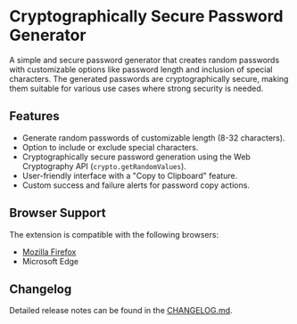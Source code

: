# Cryptographically Secure Password Generator

A simple and secure password generator that creates random passwords with customizable options like password length and inclusion of special characters. The generated passwords are cryptographically secure, making them suitable for various use cases where strong security is needed.

## Features
- Generate random passwords of customizable length (8-32 characters).
- Option to include or exclude special characters.
- Cryptographically secure password generation using the Web Cryptography API (`crypto.getRandomValues`).
- User-friendly interface with a "Copy to Clipboard" feature.
- Custom success and failure alerts for password copy actions.

## Browser Support

The extension is compatible with the following browsers:
- [Mozilla Firefox](https://addons.mozilla.org/en-US/firefox/addon/cryptographicpasswordgenerator/)
- Microsoft Edge

## Changelog
Detailed release notes can be found in the [CHANGELOG.md](CHANGELOG.md).
